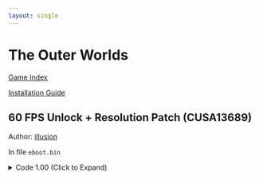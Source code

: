 ```yaml
---
layout: single
---
```


# The Outer Worlds

[Game Index](/patch/#ps4)

[Installation Guide](https://illusion0001.github.io/install-instructions/)

## 60 FPS Unlock + Resolution Patch (CUSA13689)

Author: [illusion](https://twitter.com/illusion0002)

In file `eboot.bin`

<details>
<summary>Code 1.00 (Click to Expand)</summary>

{% highlight none %}
# call 1

31 C9 45 8B 3C 8F C4 C1 6B 2A C7

31 C9 67 67 E8 8E 90 CE 01 90 90

# call 2

0F 95 C1 C5 FA 10 04 8B C5 FA 10 4D EC

0F 95 C1 E8 15 26 81 00 C5 FA 10 4D EC

# main code
# 720p target for base

55 48 89 E5 41 57 41 56 41 55 41 54 53 48 81 EC 78 03 00 00 48 8B 05 4D A0 81 02 48 89 95 98 FC FF FF 45 89 C6 41

C7 04 8B 00 00 86 42 C5 FA 10 04 8B EB 11 41 C7 04 8F 01 00 00 00 45 8B 3C 8F C4 C1 6B 2A C7 C3 FF FF 45 89 C6 41

# 900p target for PS4 Pro, untested.
# apply code above first then search for this.

C7 04 8B 00 00 86 42

C7 04 8B 00 00 7C 42
{% endhighlight %}

</details>
